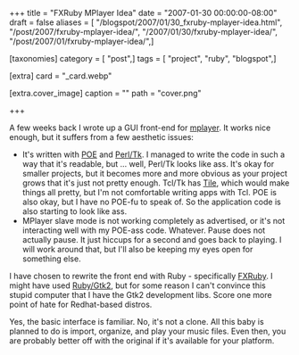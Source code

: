 +++
title = "FXRuby MPlayer Idea"
date = "2007-01-30 00:00:00-08:00"
draft = false
aliases = [ "/blogspot/2007/01/30_fxruby-mplayer-idea.html", "/post/2007/fxruby-mplayer-idea/", "/2007/01/30/fxruby-mplayer-idea/", "/post/2007/01/fxruby-mplayer-idea/",]

[taxonomies]
category = [ "post",]
tags = [ "project", "ruby", "blogspot",]

[extra]
card = "_card.webp"

[extra.cover_image]
caption = ""
path = "cover.png"

+++

A few weeks back I wrote up a GUI front-end for <a href="http://www.mplayerhq.hu/">mplayer</a>. It works nice enough, but it suffers from a few aesthetic issues:
<!--more-->

<ul><li>    It's written with <a href="http://poe.perl.org/">POE</a> and <a href="https://metacpan.org/pod/distribution/Tk/Tk.pod">Perl/Tk</a>. I managed to write the code in such a way that it's readable, but ... well, Perl/Tk looks like ass. It's okay for smaller projects, but it becomes more and more obvious as your project grows that it's just not pretty enough. Tcl/Tk has <a href="http://tktable.sourceforge.net/tile/">Tile</a>, which would make things all pretty, but I'm not comfortable writing apps with Tcl. POE is also okay, but I have no POE-fu to speak of. So the application code is also starting to look like ass. </li><li>    MPlayer slave mode is not working completely as advertised, or it's not interacting well with my POE-ass code. Whatever. Pause does not actually pause. It just hiccups for a second and goes back to playing. I will work around that, but I'll also be keeping my eyes open for something else.</li></ul>I have chosen to rewrite the front end with Ruby - specifically <a href="http://fxruby.org/">FXRuby</a>. I might have used <a href="http://ruby-gnome2.sourceforge.jp/">Ruby/Gtk2</a>, but for some reason I can't convince this stupid computer that I have the Gtk2 development libs. Score one more point of hate for Redhat-based distros.

Yes, the basic interface is familiar. No, it's not a clone. All this baby is planned to do is import, organize, and play your music files. Even then, you are probably better off with the original if it's available for your platform.